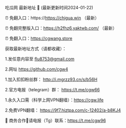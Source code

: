 吃瓜网 最新地址 👋 (最新更新时间2024-01-22)

⏰ 免翻入口：https://https://chigua.win  （最新）

⏰ 免翻完整版入口：https://h2fhz6.yaktwb.com/  （最新）

⏰ 免翻入口：https://cgwang.store

获取最新地址方式（请都收藏）：

1.发任意内容至 flu8753@gmail.com
 
2.网址 https://github.com/cgw4


1.加入扣扣粉丝群： http://i.mgrzz93.cn/s/b56H

2.官方电报（telegram）群： https://t.me/cgw66


1.永久入口需（科学上网VPN翻墙）：https://cgw.life

2.免费VPN翻墙： https://9f7.hiztpa.com/c-12402/a-b8KJ4

🤝 商务合作🤝请电报（Tg）联系：https://t.me/cgw96


